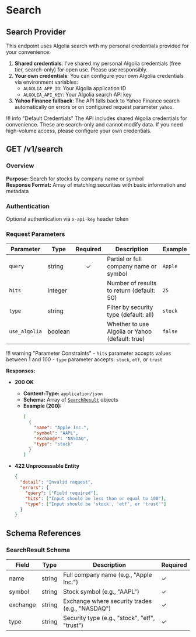 # Search

## Search Provider

This endpoint uses Algolia search with my personal credentials provided for your convenience:

1. **Shared credentials**: I've shared my personal Algolia credentials (free tier, search-only) for open use. Please use
   responsibly.
2. **Your own credentials**: You can configure your own Algolia credentials via environment variables:
    - `ALGOLIA_APP_ID`: Your Algolia application ID
    - `ALGOLIA_API_KEY`: Your Algolia search API key
3. **Yahoo Finance fallback**: The API falls back to Yahoo Finance search automatically on errors or on configured
   request parameter `yahoo`.

!!! info "Default Credentials"
    The API includes shared Algolia credentials for convenience. These are search-only and cannot modify data.
    If you need high-volume access, please configure your own credentials.

## GET /v1/search

### Overview

**Purpose:** Search for stocks by company name or symbol  
**Response Format:** Array of matching securities with basic information and metadata

### Authentication

Optional authentication via `x-api-key` header token

### Request Parameters

| Parameter     | Type    | Required | Description                                     | Example |
|---------------|---------|:--------:|-------------------------------------------------|---------|
| `query`       | string  |    ✓     | Partial or full company name or symbol          | `Apple` |
| `hits`        | integer |          | Number of results to return (default: 50)       | `25`    |
| `type`        | string  |          | Filter by security type (default: all)          | `stock` |
| `use_algolia` | boolean |          | Whether to use Algolia or Yahoo (default: true) | `false` |

!!! warning "Parameter Constraints"
    - `hits` parameter accepts values between 1 and 100
    - `type` parameter accepts: `stock`, `etf`, or `trust`

**Responses:**

- **200 OK**
    - **Content-Type:** `application/json`
    - **Schema:** Array of [`SearchResult`](#searchresult-schema) objects
    - **Example (200):**
      ```json
      [
        {
          "name": "Apple Inc.",
          "symbol": "AAPL",
          "exchange": "NASDAQ",
          "type": "stock"
        }
      ]
      ```

- **422 Unprocessable Entity**
  ```json
  {
    "detail": "Invalid request",
    "errors": {
      "query": ["Field required"],
      "hits": ["Input should be less than or equal to 100"],
      "type": ["Input should be 'stock', 'etf', or 'trust'"]
    }
  }
  ```

## Schema References

### SearchResult Schema

| Field    | Type   | Description                                     | Required |
|----------|--------|-------------------------------------------------|----------|
| name     | string | Full company name (e.g., "Apple Inc.")          | ✓        |
| symbol   | string | Stock symbol (e.g., "AAPL")                     | ✓        |
| exchange | string | Exchange where security trades (e.g., "NASDAQ") | ✓        |
| type     | string | Security type (e.g., "stock", "etf", "trust")   | ✓        |
